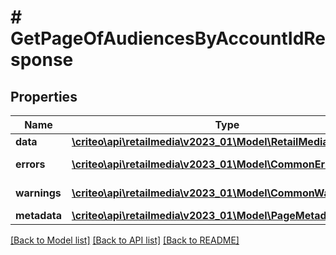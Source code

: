 # # GetPageOfAudiencesByAccountIdResponse

## Properties

Name | Type | Description | Notes
------------ | ------------- | ------------- | -------------
**data** | [**\criteo\api\retailmedia\v2023_01\Model\RetailMediaAudience[]**](RetailMediaAudience.md) | data | [readonly]
**errors** | [**\criteo\api\retailmedia\v2023_01\Model\CommonError[]**](CommonError.md) | errors | [optional] [readonly]
**warnings** | [**\criteo\api\retailmedia\v2023_01\Model\CommonWarning[]**](CommonWarning.md) | warnings | [optional] [readonly]
**metadata** | [**\criteo\api\retailmedia\v2023_01\Model\PageMetadata**](PageMetadata.md) |  |

[[Back to Model list]](../../README.md#models) [[Back to API list]](../../README.md#endpoints) [[Back to README]](../../README.md)
